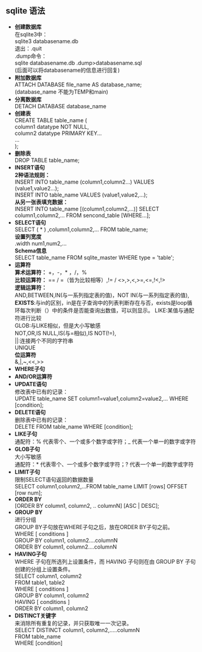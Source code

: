 ## sqlite 语法  
- **创建数据库**  
在sqlite3中：  
sqlite3 databasename.db  
退出：.quit  
.dump命令：  
sqlite databasename.db .dump>databasename.sql  
(后面可以将databasename的信息进行回复)  
- **附加数据库**  
ATTACH DATABASE file_name AS database_name;  
(database_name 不能为TEMP和main) 
- **分离数据库**  
DETACH DATABASE database_name  
-  **创建表**  
CREATE TABLE table_name (  
column1 datatype NOT NULL,  
column2 datatype PRIMARY KEY...  
...  
);  
- **删除表**  
DROP TABLE table_name;  
- **INSERT语句**  
**2种语法规则：**  
INSERT INTO table_name (column1,column2...) VALUES (value1,value2...);  
INSERT INTO table_name VALUES (value1,value2,...);  
**从另一张表填充数据：**  
INSERT INTO table_name [(column1,column2,...)] SELECT column1,column2,... FROM sencond_table [WHERE...];  
- **SELECT语句**  
SELECT ( * ) ,column1,column2,... FROM table_name;  
**设置列宽度**  
.width num1,num2,...  
**Schema信息**  
SELECT table_name FROM sqlite_master WHERE type = 'table';  
- **运算符**  
**算术运算符：** +，-，* ，/，%  
**比较运算符：** == / =（皆为比较相等）,!= / <>,>,<,>=,<=,!<,!>  
**逻辑运算符：**  
AND,BETWEEN,IN(与一系列指定表的值)，NOT IN(与一系列指定表的值),  
**EXISTS**:与in的区别，in是在子查询中的列表判断存在与否，exists是loop循环每次判断（）中的条件是否能查询出数值，可以则显示。
LIKE:某值与通配符进行比较  
GLOB:与LIKE相似，但是大小写敏感  
NOT,OR,IS NULL,IS(与=相似),IS NOT(!=),  
||:连接两个不同的字符串  
UNIQUE  
**位运算符**  
&,|,~,<<,>>  
- **WHERE子句**  
- **AND/OR运算符**  
- **UPDATE语句**  
修改表中已有的记录：  
UPDATE table_name SET column1=value1,column2=value2,... WHERE [condition];  
- **DELETE语句**  
删除表中已有的记录：  
DELETE FROM table_name WHERE [condition];  
- **LIKE子句**  
通配符：% 代表零个、一个或多个数字或字符；_ 代表一个单一的数字或字符  
- **GLOB子句**  
大小写敏感  
通配符：* 代表零个、一个或多个数字或字符；? 代表一个单一的数字或字符  
- **LIMIT子句**  
限制SELECT语句返回的数据数量  
SELECT column1,colunm2,...FROM table_name LIMIT [rows] OFFSET [row num];  
- **ORDER BY**  
[ORDER BY column1, column2, .. columnN] [ASC | DESC];  
- **GROUP BY**  
进行分组  
GROUP BY子句放在WHERE子句之后，放在ORDER BY子句之前。  
WHERE [ conditions ]  
GROUP BY column1, column2....columnN  
ORDER BY column1, column2....columnN  
- **HAVING子句**  
WHERE 子句在所选列上设置条件，而 HAVING 子句则在由 GROUP BY 子句创建的分组上设置条件。  
SELECT column1, column2  
FROM table1, table2  
WHERE [ conditions ]  
GROUP BY column1, column2  
HAVING [ conditions ]  
ORDER BY column1, column2  
- **DISTINCT关键字**  
来消除所有重复的记录，并只获取唯一一次记录。  
SELECT DISTINCT column1, column2,.....columnN   
FROM table_name  
WHERE [condition]  

















